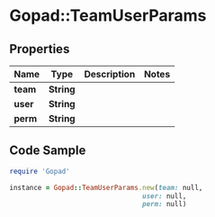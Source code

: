 # Gopad::TeamUserParams

## Properties

Name | Type | Description | Notes
------------ | ------------- | ------------- | -------------
**team** | **String** |  | 
**user** | **String** |  | 
**perm** | **String** |  | 

## Code Sample

```ruby
require 'Gopad'

instance = Gopad::TeamUserParams.new(team: null,
                                 user: null,
                                 perm: null)
```


